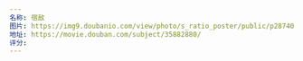 ```yaml
---
名称: 宿敌
图片: https://img9.doubanio.com/view/photo/s_ratio_poster/public/p2874026114.webp
地址: https://movie.douban.com/subject/35882880/
评分:
---
```

